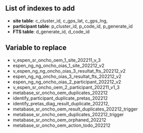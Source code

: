 ## List of indexes to add

- **site table**: c_cluster_id, c_gps_lat, c_gps_lng,
- **participant table**: p_cluster_id, p_code_id, p_generate_id
- **FTS table**: d_generate_id, d_code_id

## Variable to replace

- v_espen_sr_oncho_oem_1_site_202211_v_3
- espen_ng_ng_oncho_oias_1_site_202212_v2
- v_espen_ng_ng_oncho_oias_3_resultat_fts_202212_v2
- espen_ng_ng_oncho_oias_3_resultat_fts_202212_v2
- espen_ng_ng_oncho_oias_2_participant_202212_v2
- v_espen_sr_oncho_oem_2_participant_202211_v1_3
- metabase_sr_oncho_oem_duplicates_202212
- identify_participant_duplicate_pretas_202212
- identify_pretas_diag_result_duplicate_202212,
- metabase_sr_oncho_oem_result_duplicates_202212_trigger
- metabase_sr_oncho_oem_duplicates_202212_trigger
- metabase_sr_oncho_oem_orphaned_202212
- metabase_sr_oncho_oem_action_todo_202212
